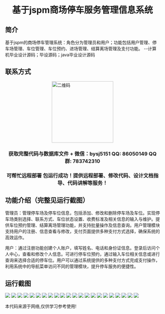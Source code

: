 <p><h1 align="center">基于jspm商场停车服务管理信息系统</h1></p>

## 简介
基于jspm的商场停车管理系统：角色分为管理员和用户；功能包括用户管理、停车场管理、车位管理、车位预约、进场管理、结算离场管理及支付功能。    --计算机毕业设计源码；毕设源码；java毕业设计源码


## 联系方式
<img src="https://bs-1329754181.cos.ap-shanghai.myqcloud.com/wx.jpg" alt="二维码" style="display: block; margin: 0 auto;" width="200px">
<p><h3 align="center">获取完整代码与数据库文件 + 微信：bysj5151 QQ: 86050149 QQ群: 783742310</h3></p>
<p><h3 align="center">可帮忙远程部署 包运行成功！提供远程部署、修改代码、设计文档指导、代码讲解等服务！</h3></p>

## 功能介绍（完整见运行截图）
管理员：管理停车场及停车位信息，包括添加、修改和删除停车场及车位。实现停车场类别选择、联系方式、车位状态设置、收费标准及相关信息的输入与维护。提供车位预约管理、结算离场管理功能，并支持批量操作及信息查询。用户管理模块支持用户的注册、信息查看与修改，支付页面提供多种支付方式选择，确保系统的高效运作。

用户：通过注册功能创建个人账户，填写姓名、电话和身份证信息。登录后访问个人中心，查看和修改个人信息。可进行停车位预约，通过输入车位相关信息或进行查询来选择合适的停车位。用户可以通过系统提供的多种支付方式完成支付操作，利用系统中的导航菜单访问不同的管理模块，提升停车服务的便捷性。


## 运行截图
![](https://bs-1329754181.cos.ap-shanghai.myqcloud.com/ssm/JspmMallParkingServiceManagementSystem/img/001.jpg)
![](https://bs-1329754181.cos.ap-shanghai.myqcloud.com/ssm/JspmMallParkingServiceManagementSystem/img/002.jpg)
![](https://bs-1329754181.cos.ap-shanghai.myqcloud.com/ssm/JspmMallParkingServiceManagementSystem/img/003.jpg)
![](https://bs-1329754181.cos.ap-shanghai.myqcloud.com/ssm/JspmMallParkingServiceManagementSystem/img/004.jpg)
![](https://bs-1329754181.cos.ap-shanghai.myqcloud.com/ssm/JspmMallParkingServiceManagementSystem/img/005.jpg)
![](https://bs-1329754181.cos.ap-shanghai.myqcloud.com/ssm/JspmMallParkingServiceManagementSystem/img/006.jpg)
![](https://bs-1329754181.cos.ap-shanghai.myqcloud.com/ssm/JspmMallParkingServiceManagementSystem/img/007.jpg)
![](https://bs-1329754181.cos.ap-shanghai.myqcloud.com/ssm/JspmMallParkingServiceManagementSystem/img/008.jpg)
![](https://bs-1329754181.cos.ap-shanghai.myqcloud.com/ssm/JspmMallParkingServiceManagementSystem/img/009.jpg)
![](https://bs-1329754181.cos.ap-shanghai.myqcloud.com/ssm/JspmMallParkingServiceManagementSystem/img/010.jpg)
![](https://bs-1329754181.cos.ap-shanghai.myqcloud.com/ssm/JspmMallParkingServiceManagementSystem/img/011.jpg)
![](https://bs-1329754181.cos.ap-shanghai.myqcloud.com/ssm/JspmMallParkingServiceManagementSystem/img/012.jpg)
![](https://bs-1329754181.cos.ap-shanghai.myqcloud.com/ssm/JspmMallParkingServiceManagementSystem/img/013.jpg)
![](https://bs-1329754181.cos.ap-shanghai.myqcloud.com/ssm/JspmMallParkingServiceManagementSystem/img/014.jpg)
![](https://bs-1329754181.cos.ap-shanghai.myqcloud.com/ssm/JspmMallParkingServiceManagementSystem/img/015.jpg)
![](https://bs-1329754181.cos.ap-shanghai.myqcloud.com/ssm/JspmMallParkingServiceManagementSystem/img/016.jpg)
![](https://bs-1329754181.cos.ap-shanghai.myqcloud.com/ssm/JspmMallParkingServiceManagementSystem/img/017.jpg)
![](https://bs-1329754181.cos.ap-shanghai.myqcloud.com/ssm/JspmMallParkingServiceManagementSystem/img/018.jpg)
![](https://bs-1329754181.cos.ap-shanghai.myqcloud.com/ssm/JspmMallParkingServiceManagementSystem/img/019.jpg)
![](https://bs-1329754181.cos.ap-shanghai.myqcloud.com/ssm/JspmMallParkingServiceManagementSystem/img/020.jpg)
![](https://bs-1329754181.cos.ap-shanghai.myqcloud.com/ssm/JspmMallParkingServiceManagementSystem/img/021.jpg)
![](https://bs-1329754181.cos.ap-shanghai.myqcloud.com/ssm/JspmMallParkingServiceManagementSystem/img/022.jpg)

<p>本代码来源于网络,仅供学习参考使用!</p>

